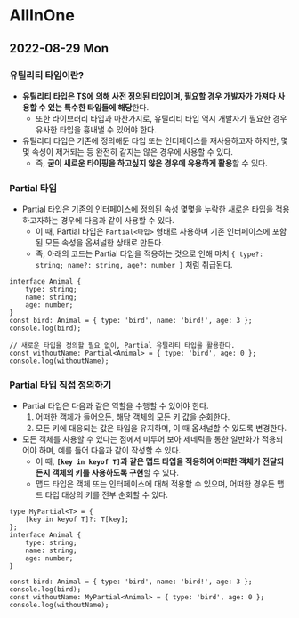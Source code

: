 # AllInOne
## 2022-08-29 Mon
### 유틸리티 타입이란?
* **유틸리티 타입은 TS에 의해 사전 정의된 타입이며, 필요할 경우 개발자가 가져다 사용할 수 있는 특수한 타입들에 해당**한다.
  * 또한 라이브러리 타입과 마찬가지로, 유틸리티 타입 역시 개발자가 필요한 경우 유사한 타입을 흉내낼 수 있어야 한다. 
* 유틸리티 타입은 기존에 정의해둔 타입 또는 인터페이스를 재사용하고자 하지만, 몇몇 속성이 제거되는 등 완전히 같지는 않은 경우에 사용할 수 있다.
  * 즉, **굳이 새로운 타이핑을 하고싶지 않은 경우에 유용하게 활용**할 수 있다.

### Partial 타입
* Partial 타입은 기존의 인터페이스에 정의된 속성 몇몇을 누락한 새로운 타입을 적용하고자하는 경우에 다음과 같이 사용할 수 있다.
  * 이 때, Partial 타입은 `Partial<타입>` 형태로 사용하며 기존 인터페이스에 포함된 모든 속성을 옵셔널한 상태로 만든다.
  * 즉, 아래의 코드는 Partial 타입을 적용하는 것으로 인해 마치 `{ type?: string; name?: string, age?: number }` 처럼 취급된다.
```
interface Animal {
    type: string;
    name: string;
    age: number;
}
const bird: Animal = { type: 'bird', name: 'bird!', age: 3 };
console.log(bird);

// 새로운 타입을 정의할 필요 없이, Partial 유틸리티 타입을 활용한다.
const withoutName: Partial<Animal> = { type: 'bird', age: 0 };
console.log(withoutName);
```

### Partial 타입 직접 정의하기
* Partial 타입은 다음과 같은 역할을 수행할 수 있어야 한다.
  1. 어떠한 객체가 들어오든, 해당 객체의 모든 키 값을 순회한다.
  2. 모든 키에 대응되는 값은 타입을 유지하며, 이 때 옵셔널할 수 있도록 변경한다.
* 모든 객체를 사용할 수 있다는 점에서 미루어 보아 제네릭을 통한 일반화가 적용되어야 하며, 예를 들어 다음과 같이 작성할 수 있다.
  * 이 때, **`[key in keyof T]`과 같은 맵드 타입을 적용하여 어떠한 객체가 전달되든지 객체의 키를 사용하도록 구현**할 수 있다.
  * 맵드 타입은 객체 또는 인터페이스에 대해 적용할 수 있으며, 어떠한 경우든 맵드 타입 대상의 키를 전부 순회할 수 있다.
```
type MyPartial<T> = {
    [key in keyof T]?: T[key];
};
interface Animal {
    type: string;
    name: string;
    age: number;
}

const bird: Animal = { type: 'bird', name: 'bird!', age: 3 };
console.log(bird);
const withoutName: MyPartial<Animal> = { type: 'bird', age: 0 };
console.log(withoutName);
```